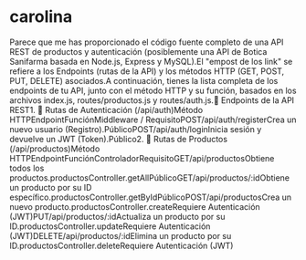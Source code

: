 # carolina

Parece que me has proporcionado el código fuente completo de una API REST de productos y autenticación (posiblemente una API de Botica Sanifarma basada en Node.js, Express y MySQL).El "empost de los link" se refiere a los Endpoints (rutas de la API) y los métodos HTTP (GET, POST, PUT, DELETE) asociados.A continuación, tienes la lista completa de los endpoints de tu API, junto con el método HTTP y su función, basados en los archivos index.js, routes/productos.js y routes/auth.js.🔗 Endpoints de la API REST1. 🔑 Rutas de Autenticación (/api/auth)Método HTTPEndpointFunciónMiddleware / RequisitoPOST/api/auth/registerCrea un nuevo usuario (Registro).PúblicoPOST/api/auth/loginInicia sesión y devuelve un JWT (Token).Público2. 💊 Rutas de Productos (/api/productos)Método HTTPEndpointFunciónControladorRequisitoGET/api/productosObtiene todos los productos.productosController.getAllPúblicoGET/api/productos/:idObtiene un producto por su ID específico.productosController.getByIdPúblicoPOST/api/productosCrea un nuevo producto.productosController.createRequiere Autenticación (JWT)PUT/api/productos/:idActualiza un producto por su ID.productosController.updateRequiere Autenticación (JWT)DELETE/api/productos/:idElimina un producto por su ID.productosController.deleteRequiere Autenticación (JWT)
